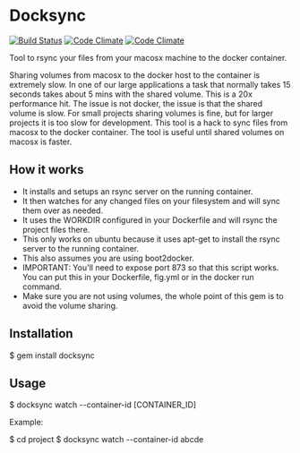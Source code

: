 # Docksync

[![Build Status](https://magnum.travis-ci.com/)](https://magnum.travis-ci.com/)
[![Code Climate](https://codeclimate.com/)](https://codeclimate.com/)
[![Code Climate](https://codeclimate.com/)](https://codeclimate.com/)

Tool to rsync your files from your macosx machine to the docker container.  

Sharing volumes from macosx to the docker host to the container is extremely slow.  In one of our large applications a task that normally takes 15 seconds takes about 5 mins with the shared volume.  This is a 20x performance hit.  The issue is not docker, the issue is that the shared volume is slow.  For small projects sharing volumes is fine, but for larger projects it is too slow for development.  This tool is a hack to sync files from macosx to the docker container.  The tool is useful until shared volumes on macosx is faster.

## How it works

* It installs and setups an rsync server on the running container.
* It then watches for any changed files on your filesystem and will sync them over as needed.
* It uses the WORKDIR configured in your Dockerfile and will rsync the project files there.  
* This only works on ubuntu because it uses apt-get to install the rsync server to the running container.
* This also assumes you are using boot2docker.
* IMPORTANT: You'll need to expose port 873 so that this script works.  You can put this in your Dockerfile, fig.yml or in the docker run command.
* Make sure you are not using volumes, the whole point of this gem is to avoid the volume sharing.

## Installation

  $ gem install docksync

## Usage

  $ docksync watch --container-id [CONTAINER_ID]

Example:

  $ cd project
  $ docksync watch --container-id abcde